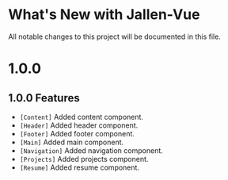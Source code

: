 # What's New with Jallen-Vue

All notable changes to this project will be documented in this file.

# 1.0.0

## 1.0.0 Features

- `[Content]` Added content component.
- `[Header]` Added header component.
- `[Footer]` Added footer component.
- `[Main]` Added main component.
- `[Navigation]` Added navigation component.
- `[Projects]` Added projects component.
- `[Resume]` Added resume component.
